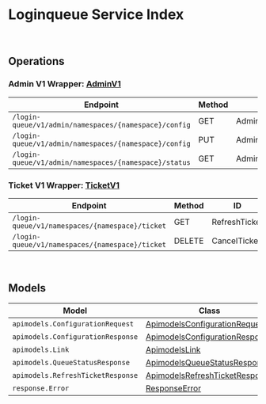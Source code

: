 # Loginqueue Service Index

&nbsp;  

## Operations

### Admin V1 Wrapper:  [AdminV1](../../src/main/java/net/accelbyte/sdk/api/loginqueue/wrappers/AdminV1.java)
| Endpoint | Method | ID | Class | Example |
|---|---|---|---|---|
| `/login-queue/v1/admin/namespaces/{namespace}/config` | GET | AdminGetConfiguration | [AdminGetConfiguration](../../src/main/java/net/accelbyte/sdk/api/loginqueue/operations/admin_v1/AdminGetConfiguration.java) | [AdminGetConfiguration](../../samples/cli/src/main/java/net/accelbyte/sdk/cli/api/loginqueue/admin_v1/AdminGetConfiguration.java) |
| `/login-queue/v1/admin/namespaces/{namespace}/config` | PUT | AdminUpdateConfiguration | [AdminUpdateConfiguration](../../src/main/java/net/accelbyte/sdk/api/loginqueue/operations/admin_v1/AdminUpdateConfiguration.java) | [AdminUpdateConfiguration](../../samples/cli/src/main/java/net/accelbyte/sdk/cli/api/loginqueue/admin_v1/AdminUpdateConfiguration.java) |
| `/login-queue/v1/admin/namespaces/{namespace}/status` | GET | AdminGetStatus | [AdminGetStatus](../../src/main/java/net/accelbyte/sdk/api/loginqueue/operations/admin_v1/AdminGetStatus.java) | [AdminGetStatus](../../samples/cli/src/main/java/net/accelbyte/sdk/cli/api/loginqueue/admin_v1/AdminGetStatus.java) |

### Ticket V1 Wrapper:  [TicketV1](../../src/main/java/net/accelbyte/sdk/api/loginqueue/wrappers/TicketV1.java)
| Endpoint | Method | ID | Class | Example |
|---|---|---|---|---|
| `/login-queue/v1/namespaces/{namespace}/ticket` | GET | RefreshTicket | [RefreshTicket](../../src/main/java/net/accelbyte/sdk/api/loginqueue/operations/ticket_v1/RefreshTicket.java) | [RefreshTicket](../../samples/cli/src/main/java/net/accelbyte/sdk/cli/api/loginqueue/ticket_v1/RefreshTicket.java) |
| `/login-queue/v1/namespaces/{namespace}/ticket` | DELETE | CancelTicket | [CancelTicket](../../src/main/java/net/accelbyte/sdk/api/loginqueue/operations/ticket_v1/CancelTicket.java) | [CancelTicket](../../samples/cli/src/main/java/net/accelbyte/sdk/cli/api/loginqueue/ticket_v1/CancelTicket.java) |


&nbsp;  

## Models

| Model | Class |
|---|---|
| `apimodels.ConfigurationRequest` | [ApimodelsConfigurationRequest](../../src/main/java/net/accelbyte/sdk/api/loginqueue/models/ApimodelsConfigurationRequest.java) |
| `apimodels.ConfigurationResponse` | [ApimodelsConfigurationResponse](../../src/main/java/net/accelbyte/sdk/api/loginqueue/models/ApimodelsConfigurationResponse.java) |
| `apimodels.Link` | [ApimodelsLink](../../src/main/java/net/accelbyte/sdk/api/loginqueue/models/ApimodelsLink.java) |
| `apimodels.QueueStatusResponse` | [ApimodelsQueueStatusResponse](../../src/main/java/net/accelbyte/sdk/api/loginqueue/models/ApimodelsQueueStatusResponse.java) |
| `apimodels.RefreshTicketResponse` | [ApimodelsRefreshTicketResponse](../../src/main/java/net/accelbyte/sdk/api/loginqueue/models/ApimodelsRefreshTicketResponse.java) |
| `response.Error` | [ResponseError](../../src/main/java/net/accelbyte/sdk/api/loginqueue/models/ResponseError.java) |
